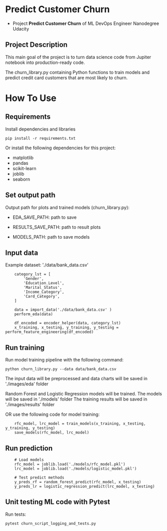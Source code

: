 # Predict Customer Churn

- Project **Predict Customer Churn** of ML DevOps Engineer Nanodegree Udacity

## Project Description

This main goal of the project is to turn data science code from Jupiter notebook into production-ready code.

The churn_library.py containing Python functions to train models and predict credit card customers that are most likely to churn. 


# How To Use

## Requirements

Install dependencies and libraries

```pip install -r requirements.txt```
 
Or install the following dependencies for this project:


- matplotlib
- pandas
- scikit-learn
- joblib
- seaborn


## Set output path

Output path for plots and trained models (churn_library.py):


- EDA_SAVE_PATH: path to save 

- RESULTS_SAVE_PATH: path to result plots

- MODELS_PATH: path to save models


## Input data
Example dataset: './data/bank_data.csv'

```
    category_lst = [
        'Gender',
        'Education_Level',
        'Marital_Status',
        'Income_Category',
        'Card_Category',
    ]

    data = import_data('./data/bank_data.csv' )
    perform_eda(data)

    df_encoded = encoder_helper(data, category_lst)
    x_training, x_testing, y_training, y_testing = perform_feature_engineering(df_encoded)

```

## Run training

Run model training pipeline with the following command:

```python churn_library.py --data data/bank_data.csv```

The input data will be preprocessed and data charts will be saved in './images/eda' folder

Random Forest and Logistic Regression models will be trained. The models will be saved in './models' folder
The training results will be saved in './images/results' folder

OR use the following code for model training:

```
    rfc_model, lrc_model = train_models(x_training, x_testing, y_training, y_testing)
    save_models(rfc_model, lrc_model)

```





## Run prediction
```
    # Load models
    rfc_model = joblib.load('./models/rfc_model.pkl')
    lrc_model = joblib.load('./models/logistic_model.pkl')

    # Test predict methods
    y_preds_rf = random_forest_predict(rfc_model, x_testing)
    y_preds_lr = logistic_regression_predict(lrc_model, x_testing)
```

## Unit testing ML code with Pytest
Run tests:

```pytest churn_script_logging_and_tests.py```


